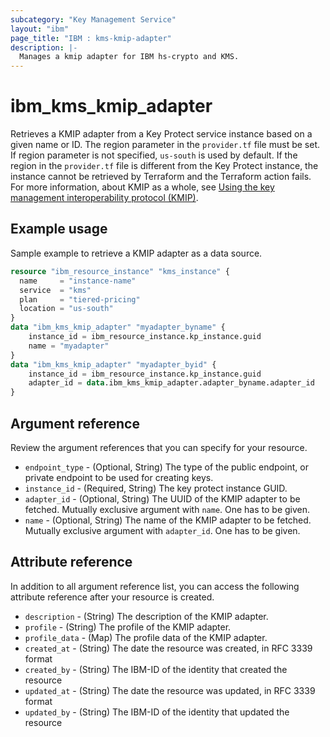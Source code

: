 ```yaml
---
subcategory: "Key Management Service"
layout: "ibm"
page_title: "IBM : kms-kmip-adapter"
description: |-
  Manages a kmip adapter for IBM hs-crypto and KMS.
---
```


# ibm_kms_kmip_adapter
Retrieves a KMIP adapter from a Key Protect service instance based on a given name or ID. The region parameter in the `provider.tf` file must be set. If region parameter is not specified, `us-south` is used by default. If the region in the `provider.tf` file is different from the Key Protect instance, the instance cannot be retrieved by Terraform and the Terraform action fails.
For more information, about KMIP as a whole, see [Using the key management interoperability protocol (KMIP)](https://cloud.ibm.com/docs/key-protect?topic=key-protect-kmip&interface=ui).


## Example usage 
Sample example to retrieve a KMIP adapter as a data source.

```terraform
resource "ibm_resource_instance" "kms_instance" {
  name     = "instance-name"
  service  = "kms"
  plan     = "tiered-pricing"
  location = "us-south"
}
data "ibm_kms_kmip_adapter" "myadapter_byname" {
    instance_id = ibm_resource_instance.kp_instance.guid
    name = "myadapter"
}
data "ibm_kms_kmip_adapter" "myadapter_byid" {
    instance_id = ibm_resource_instance.kp_instance.guid
    adapter_id = data.ibm_kms_kmip_adapter.adapter_byname.adapter_id
}
```


## Argument reference
Review the argument references that you can specify for your resource. 

- `endpoint_type` - (Optional, String) The type of the public endpoint, or private endpoint to be used for creating keys.
- `instance_id` - (Required, String) The key protect instance GUID.
- `adapter_id` - (Optional, String) The UUID of the KMIP adapter to be fetched. Mutually exclusive argument with `name`. One has to be given.
- `name` - (Optional, String) The name of the KMIP adapter to be fetched. Mutually exclusive argument with `adapter_id`. One has to be given.

## Attribute reference
In addition to all argument reference list, you can access the following attribute reference after your resource is created.

- `description` - (String) The description of the KMIP adapter.
- `profile` - (String) The profile of the KMIP adapter.
- `profile_data` - (Map) The profile data of the KMIP adapter.
- `created_at` - (String) The date the resource was created, in RFC 3339 format
- `created_by` - (String) The IBM-ID of the identity that created the resource
- `updated_at` - (String) The date the resource was updated, in RFC 3339 format
- `updated_by` - (String) The IBM-ID of the identity that updated the resource